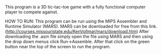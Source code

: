This program is a 3D tic-tac-toe game with a fully functional computer player to compete against.

HOW TO RUN: This program can be run using the MIPS Assembler and Runtime Simulator (MARS). MARS can be downloaded for free from this link. (http://courses.missouristate.edu/KenVollmar/mars/download.htm) After downloading the .asm file simply open the file using MARS and then using the drop down menus click Run->Assemble. After that click on the green button near the top of the screen to run the program.
